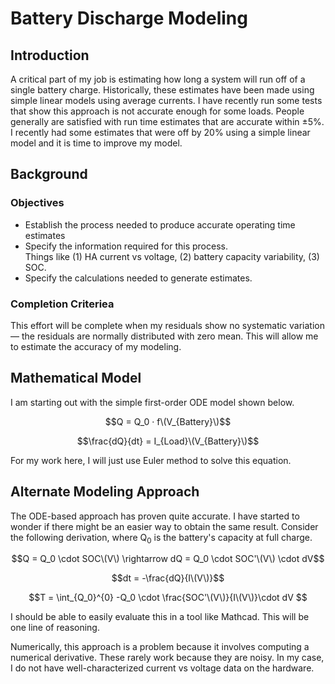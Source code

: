 # Battery Discharge Modeling

## Introduction

A critical part of my job is estimating how long a system will run off of a single battery charge. Historically, these estimates have been made using simple linear models using average currents. I have recently run some tests that show this approach is not accurate enough for some loads. People generally are satisfied with run time estimates that are accurate within ±5%. I recently had some estimates that were off by 20% using a simple linear model and it is time to improve my model.

## Background

### Objectives

* Establish the process needed to produce accurate operating time estimates
* Specify the information required for this process.<br>Things like (1) HA current vs voltage, (2) battery capacity variability, (3) SOC.
* Specify the calculations needed to generate estimates.

### Completion Criteriea

This effort will be complete when my residuals show no systematic variation — the residuals are normally distributed with zero mean. This will allow me to estimate the accuracy of my modeling.

## Mathematical Model

I am starting out with the simple first-order ODE model shown below.

$$Q = Q_0 · f\(V_{Battery}\)$$

$$\frac{dQ}{dt} = I_{Load}\(V_{Battery}\)$$

For my work here, I will just use Euler method to solve this equation.

## Alternate Modeling Approach

The ODE-based approach has proven quite accurate. I have started to wonder if there might be an easier way to obtain the same result. Consider the following derivation, where Q<sub>0</sub> is the battery's capacity at full charge.

$$Q = Q_0 \cdot SOC\(V\) \rightarrow dQ = Q_0 \cdot SOC'\(V\) \cdot dV$$

$$dt = -\frac{dQ}{I\(V\)}$$

$$T =  \int_{Q_0}^{0} -Q_0 \cdot \frac{SOC'\(V\)}{I\(V\)}\cdot dV $$

I should be able to easily evaluate this in a tool like Mathcad. This will be one line of reasoning. 

Numerically, this approach is a problem because it involves computing a numerical derivative. These rarely work because they are noisy. In my case, I do not have well-characterized current vs voltage data on the hardware.
